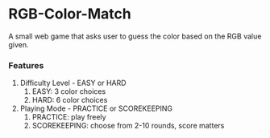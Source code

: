 # RGB-Color-Match
A small web game that asks user to guess the color based on the RGB value given.

### Features
1. Difficulty Level - EASY or HARD
    1. EASY: 3 color choices
    2. HARD: 6 color choices
2. Playing Mode - PRACTICE or SCOREKEEPING
    1. PRACTICE: play freely
    2. SCOREKEEPING: choose from 2-10 rounds, score matters
